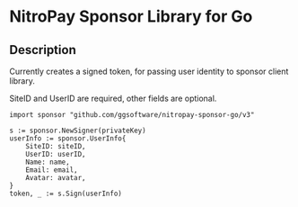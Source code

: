 # NitroPay Sponsor Library for Go

## Description

Currently creates a signed token, for passing user identity to sponsor client library.

SiteID and UserID are required, other fields are optional.

```golang
import sponsor "github.com/ggsoftware/nitropay-sponsor-go/v3"

s := sponsor.NewSigner(privateKey)
userInfo := sponsor.UserInfo{
    SiteID: siteID,
    UserID: userID,
    Name: name,
    Email: email,
    Avatar: avatar,
}
token, _ := s.Sign(userInfo)
```

